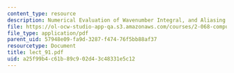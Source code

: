 ```yaml
---
content_type: resource
description: Numerical Evaluation of Wavenumber Integral, and Aliasing and Wrap-around
file: https://ol-ocw-studio-app-qa.s3.amazonaws.com/courses/2-068-computational-ocean-acoustics-13-853-spring-2003/a25f99b4c61b89c902d43c48331e5c12_lect_91.pdf
file_type: application/pdf
parent_uid: 57948e09-fa9d-3287-f474-76f5bb88af37
resourcetype: Document
title: lect_91.pdf
uid: a25f99b4-c61b-89c9-02d4-3c48331e5c12
---
```

